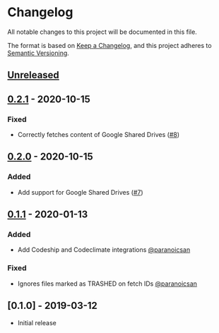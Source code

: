 # Changelog
All notable changes to this project will be documented in this file.

The format is based on [Keep a Changelog](https://keepachangelog.com/en/1.0.0/),
and this project adheres to [Semantic Versioning](https://semver.org/spec/v2.0.0.html).

## [Unreleased](https://github.com/learningtapestry/lt-google-api/compare/v0.2.0...HEAD)

## [0.2.1](https://github.com/learningtapestry/lt-lcms/compare/v0.2.0...v0.2.1) - 2020-10-15

### Fixed

- Correctly fetches content of Google Shared Drives ([#8](https://github.com/learningtapestry/lt-google-api/pull/8))

## [0.2.0](https://github.com/learningtapestry/lt-lcms/compare/v0.1.1...v0.2.0) - 2020-10-15

### Added

- Add support for Google Shared Drives ([#7](https://github.com/learningtapestry/lt-google-api/pull/7))

## [0.1.1](https://github.com/learningtapestry/lt-lcms/compare/v0.1.0...v0.1.1) - 2020-01-13

### Added

- Add Codeship and Codeclimate integrations [@paranoicsan](https://github.com/paranoicsan)

### Fixed

- Ignores files marked as TRASHED on fetch IDs [@paranoicsan](https://github.com/paranoicsan)

## [0.1.0] - 2019-03-12

- Initial release

